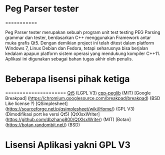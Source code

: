 # Peg Parser tester
===========

 Peg Parser tester merupakan sebuah program unit test testing PEG Parsing 
 grammar dan tester, berdasarkan C++ menggunakan Framework antar muka grafis Qt5. 
 Dengan demikian project ini telah ditest dalam platform Windows 7, Linux Debian dan 
 Fedora, tetapi seharusnya bisa berjalan kedalam apapun platform sistem operasi yang 
 mendukung kompiler C++11. Aplikasi ini digunakan sebagai bahan tugas akhir oleh penulis.
 
# Beberapa  lisensi pihak ketiga
=====================
 [Qt5](http://www.qt.io)  (LGPL V3)
 [cpp-peglib](https://github.com/yhirose/cpp-peglib) (MIT)
 [Google Breakpad] (https://chromium.googlesource.com/breakpad/breakpad) (BSD Like license ?)
 [QSimplesheet] (https://sourceforge.net/p/qsimplesheet/wiki/Home/) (GPL V3) (Dimodifikasi port ke versi Qt5)
 [QtXlsxWriter] (https://github.com/dbzhang800/QtXlsxWriter) (MIT)
 [Botan] (https://botan.randombit.net/) (BSD)
 
# Lisensi Aplikasi yakni GPL V3
